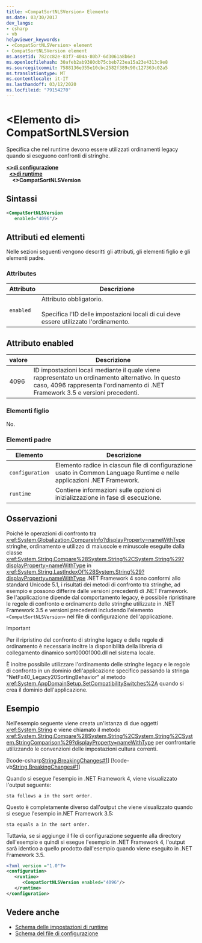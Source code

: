 ```yaml
---
title: <CompatSortNLSVersion> Elemento
ms.date: 03/30/2017
dev_langs:
- csharp
- vb
helpviewer_keywords:
- <CompatSortNLSVersion> element
- CompatSortNLSVersion element
ms.assetid: 782cc82e-83f7-404a-80b7-6d3061a8b6e3
ms.openlocfilehash: 30afeb2ab9380db75cbeb723ea15a23e4313c9e8
ms.sourcegitcommit: 7588136e355e10cbc2582f389c90c127363c02a5
ms.translationtype: MT
ms.contentlocale: it-IT
ms.lasthandoff: 03/12/2020
ms.locfileid: "79154270"
---
```

# <a name="compatsortnlsversion-element"></a>\<Elemento di> CompatSortNLSVersion
Specifica che nel runtime devono essere utilizzati ordinamenti legacy quando si eseguono confronti di stringhe.  
  
[**\<>di configurazione**](../configuration-element.md)\
&nbsp;&nbsp;[**\<>di runtime**](runtime-element.md)\
&nbsp;&nbsp;&nbsp;&nbsp;**\<>CompatSortNLSVersion**  
  
## <a name="syntax"></a>Sintassi  
  
```xml  
<CompatSortNLSVersion
   enabled="4096"/>  
```  
  
## <a name="attributes-and-elements"></a>Attributi ed elementi  
 Nelle sezioni seguenti vengono descritti gli attributi, gli elementi figlio e gli elementi padre.  
  
### <a name="attributes"></a>Attributes  
  
|Attributo|Descrizione|  
|---------------|-----------------|  
|`enabled`|Attributo obbligatorio.<br /><br /> Specifica l'ID delle impostazioni locali di cui deve essere utilizzato l'ordinamento.|  
  
## <a name="enabled-attribute"></a>Attributo enabled  
  
|valore|Descrizione|  
|-----------|-----------------|  
|4096|ID impostazioni locali mediante il quale viene rappresentato un ordinamento alternativo. In questo caso, 4096 rappresenta l'ordinamento di .NET Framework 3.5 e versioni precedenti.|  
  
### <a name="child-elements"></a>Elementi figlio  
 No.  
  
### <a name="parent-elements"></a>Elementi padre  
  
|Elemento|Descrizione|  
|-------------|-----------------|  
|`configuration`|Elemento radice in ciascun file di configurazione usato in Common Language Runtime e nelle applicazioni .NET Framework.|  
|`runtime`|Contiene informazioni sulle opzioni di inizializzazione in fase di esecuzione.|  
  
## <a name="remarks"></a>Osservazioni  
 Poiché le operazioni di confronto tra <xref:System.Globalization.CompareInfo?displayProperty=nameWithType> stringhe, ordinamento e utilizzo di maiuscole e minuscole eseguite dalla classe <xref:System.String.Compare%28System.String%2CSystem.String%29?displayProperty=nameWithType> in <xref:System.String.LastIndexOf%28System.String%29?displayProperty=nameWithType> .NET Framework 4 sono conformi allo standard Unicode 5.1, i risultati dei metodi di confronto tra stringhe, ad esempio e possono differire dalle versioni precedenti di .NET Framework. Se l'applicazione dipende dal comportamento legacy, è possibile ripristinare le regole di confronto e ordinamento delle stringhe utilizzate in .NET Framework 3.5 e versioni precedenti includendo l'elemento `<CompatSortNLSVersion>` nel file di configurazione dell'applicazione.  
  
> [!IMPORTANT]
> Per il ripristino del confronto di stringhe legacy e delle regole di ordinamento è necessaria inoltre la disponibilità della libreria di collegamento dinamico sort00001000.dll nel sistema locale.  
  
 È inoltre possibile utilizzare l'ordinamento delle stringhe legacy e le regole di confronto in un dominio dell'applicazione specifico passando la stringa "NetFx40_Legacy20SortingBehavior" al metodo <xref:System.AppDomainSetup.SetCompatibilitySwitches%2A> quando si crea il dominio dell'applicazione.  
  
## <a name="example"></a>Esempio  
 Nell'esempio seguente viene creata un'istanza di due oggetti <xref:System.String> e viene chiamato il metodo <xref:System.String.Compare%28System.String%2CSystem.String%2CSystem.StringComparison%29?displayProperty=nameWithType> per confrontarle utilizzando le convenzioni delle impostazioni cultura correnti.  
  
 [!code-csharp[String.BreakingChanges#1](../../../../../samples/snippets/csharp/VS_Snippets_CLR/string.breakingchanges/cs/example1.cs#1)]
 [!code-vb[String.BreakingChanges#1](../../../../../samples/snippets/visualbasic/VS_Snippets_CLR/string.breakingchanges/vb/example1.vb#1)]  
  
 Quando si esegue l'esempio in .NET Framework 4, viene visualizzato l'output seguente:
  
```console
sta follows a in the sort order.  
```  
  
 Questo è completamente diverso dall'output che viene visualizzato quando si esegue l'esempio in.NET Framework 3.5:
  
```console
sta equals a in the sort order.  
```  
  
 Tuttavia, se si aggiunge il file di configurazione seguente alla directory dell'esempio e quindi si esegue l'esempio in .NET Framework 4, l'output sarà identico a quello prodotto dall'esempio quando viene eseguito in .NET Framework 3.5.  
  
```xml  
<?xml version ="1.0"?>  
<configuration>  
   <runtime>  
      <CompatSortNLSVersion enabled="4096"/>  
   </runtime>  
</configuration>  
```  
  
## <a name="see-also"></a>Vedere anche

- [Schema delle impostazioni di runtime](index.md)
- [Schema del file di configurazione](../index.md)
